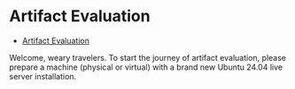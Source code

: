 # Artifact Evaluation

<!--toc:start-->
- [Artifact Evaluation](#artifact-evaluation)
<!--toc:end-->

Welcome, weary travelers. To start the journey of artifact evaluation, please
prepare a machine (physical or virtual) with a brand new Ubuntu 24.04 live
server installation.

<!-- https://releases.ubuntu.com/noble/ -->

